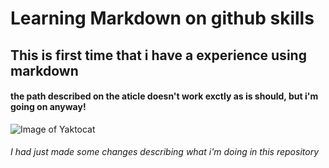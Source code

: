 # Learning Markdown on github skills
## This is first time that i have a experience using markdown
#### the path described on the aticle doesn't work exctly as is should, but i'm going on anyway!

![Image of Yaktocat](https://octodex.github.com/images/yaktocat.png)























###### I had just made some changes describing what i'm doing in this repository

